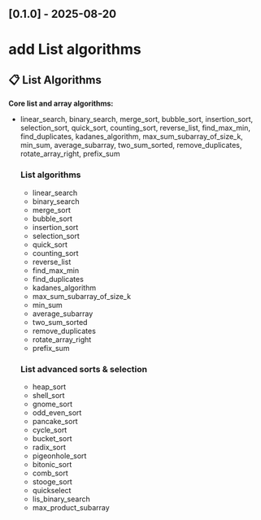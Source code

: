 ## [0.1.0] - 2025-08-20
# add List algorithms

## 📋 List Algorithms
**Core list and array algorithms:**
- linear_search, binary_search, merge_sort, bubble_sort, insertion_sort, selection_sort, quick_sort, counting_sort, reverse_list, find_max_min, find_duplicates, kadanes_algorithm, max_sum_subarray_of_size_k, min_sum, average_subarray, two_sum_sorted, remove_duplicates, rotate_array_right, prefix_sum

	### List algorithms
	- linear_search
	- binary_search
	- merge_sort
	- bubble_sort
	- insertion_sort
	- selection_sort
	- quick_sort
	- counting_sort
	- reverse_list
	- find_max_min
	- find_duplicates
	- kadanes_algorithm
	- max_sum_subarray_of_size_k
	- min_sum
	- average_subarray
	- two_sum_sorted
	- remove_duplicates
	- rotate_array_right
	- prefix_sum
	### List advanced sorts & selection
	- heap_sort
	- shell_sort
	- gnome_sort
	- odd_even_sort
	- pancake_sort
	- cycle_sort
	- bucket_sort
	- radix_sort
	- pigeonhole_sort
	- bitonic_sort
	- comb_sort
	- stooge_sort
	- quickselect
	- lis_binary_search
	- max_product_subarray


